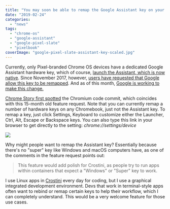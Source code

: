 ```yaml
---
title: "You may soon be able to remap the Google Assistant key on your Pixelbook or Pixel Slate"
date: "2019-02-24"
categories: 
  - "news"
tags: 
  - "chrome-os"
  - "google-assistant"
  - "google-pixel-slate"
  - "pixelbook"
coverImage: "google-pixel-slate-assistant-key-scaled.jpg"
---
```


Currently, only Pixel-branded Chrome OS devices have a dedicated Google Assistant hardware key, which of course, [launch the Assistant, which is now native](https://www.aboutchromebooks.com/news/chrome-os-72-native-google-assistant-chromebooks/). Since November 2017, however, [users have requested that Google allow this key to be remapped](https://bugs.chromium.org/p/chromium/issues/detail?id=784857). And as of this month, [Google is working to make this change.](https://chromium-review.googlesource.com/c/chromium/src/+/1471299)

[Chrome Story first spotted](https://www.chromestory.com/2019/02/assistant-key-remapping/) the Chromium code commit, which coincides with this 15-month old feature request. Note that you can currently remap a number of hardware keys on any Chromebook, just not the Assistant key. To remap a key, just click Settings, Keyboard to customize either the Launcher, Ctrl, Alt, Escape or Backspace keys. You can also type this link in your browser to get directly to the setting: _chrome://settings/device_

![](https://i1.wp.com/www.aboutchromebooks.com/wp-content/uploads/2019/02/remap-Chromebook-keys.png?fit=800%2C527&ssl=1)

Why might people want to remap the Assistant key? Essentially because there's no "super" key like Windows and macOS computers have, as one of the comments in the feature request points out:

> This feature would add polish for Crostini, as people try to run apps within containers that expect a "Windows" or "Super" key to work.

I use Linux apps in [Crostini](https://www.aboutchromebooks.com/tag/project-crostini) every day for coding, but I use a graphical integrated development environment. Devs that work in terminal-style apps often want to rebind or remap certain keys to help their workflow, which I can completely understand. This would be a very welcome feature for those use cases.
